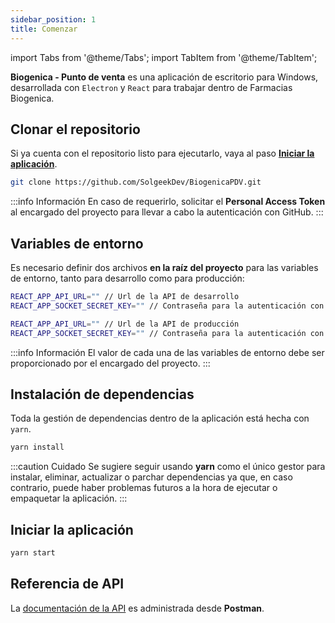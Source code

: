 ```yaml
---
sidebar_position: 1
title: Comenzar
---
```


import Tabs from '@theme/Tabs';
import TabItem from '@theme/TabItem';

**Biogenica - Punto de venta** es una aplicación de escritorio para Windows, desarrollada con `Electron` y `React` para trabajar dentro de Farmacias Biogenica. 

## Clonar el repositorio

Si ya cuenta con el repositorio listo para ejecutarlo, vaya al paso **[Iniciar la aplicación](#iniciar-la-aplicación)**.

```bash
git clone https://github.com/SolgeekDev/BiogenicaPDV.git
```

:::info Información
En caso de requerirlo, solicitar el **Personal Access Token** al encargado del proyecto para llevar a cabo la autenticación con GitHub.
:::

## Variables de entorno

Es necesario definir dos archivos **en la raíz del proyecto** para las variables de entorno, tanto para desarrollo como para producción:

<Tabs>
<TabItem value="development" label=".env.development">

```bash
REACT_APP_API_URL="" // Url de la API de desarrollo
REACT_APP_SOCKET_SECRET_KEY="" // Contraseña para la autenticación con los sockets del servidor
```

</TabItem>
<TabItem value="production" label=".env.production">

```bash
REACT_APP_API_URL="" // Url de la API de producción
REACT_APP_SOCKET_SECRET_KEY="" // Contraseña para la autenticación con los sockets del servidor
```

</TabItem>
</Tabs>

:::info Información
El valor de cada una de las variables de entorno debe ser proporcionado por el encargado del proyecto.
:::

## Instalación de dependencias

Toda la gestión de dependencias dentro de la aplicación está hecha con `yarn`.

```bash
yarn install
```

:::caution Cuidado
Se sugiere seguir usando **yarn** como el único gestor para instalar, eliminar, actualizar o parchar dependencias ya que, en caso contrario, puede haber problemas futuros a la hora de ejecutar o empaquetar la aplicación.
:::

## Iniciar la aplicación

```bash
yarn start
```

## Referencia de API

La [documentación de la API](https://documenter.getpostman.com/view/9457476/Tzeajm13) es administrada desde **Postman**.

<br />
<br />
<br />
<br />
<br />
<br />
<br />
<br />
<br />
<br />
<br />
<br />
<br />
<br />
<br />